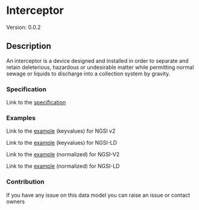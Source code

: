 # Interceptor
Version: 0.0.2

## Description 

An interceptor is a device designed and installed in order to separate and retain deleterious, hazardous or undesirable matter while permitting normal sewage or liquids to discharge into a collection system by gravity.
### Specification

Link to the [specification](https://github.com/smart-data-models/incubated/tree/master/SAREF/s4bldg/Interceptor/doc/spec.md)

### Examples

Link to the [example](https://github.com/smart-data-models/incubated/tree/master/SAREF/s4bldg/Interceptor/examples/example.json) (keyvalues) for NGSI v2

Link to the [example](https://github.com/smart-data-models/incubated/tree/master/SAREF/s4bldg/Interceptor/examples/example.jsonld) (keyvalues) for NGSI-LD

Link to the [example](https://github.com/smart-data-models/incubated/tree/master/SAREF/s4bldg/Interceptor/examples/example-normalized.json) (normalized) for NGSI-V2

Link to the [example](https://github.com/smart-data-models/incubated/tree/master/SAREF/s4bldg/Interceptor/examples/example-normalized.jsonld) (normalized) for NGSI-LD
### Contribution

 If you have any issue on this data model you can raise an issue or contact owners
